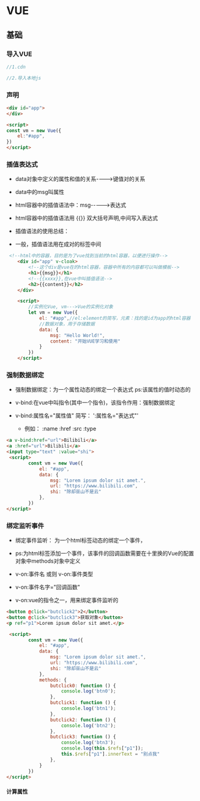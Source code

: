 # VUE

## 基础

### 导入VUE

```js
//1.cdn

//2.导入本地js

```



### 声明

```html
<div id="app">
</div>

<script>
const vm = new Vue({
    el:"#app",
})
</script>
```



### 插值表达式

* data对象中定义的属性和值的关系---->键值对的关系

* data中的msg叫属性

*  html容器中的插值语法中：msg----->表达式

* html容器中的插值语法用 {{}} 双大括号声明,中间写入表达式

* 插值语法的使用总结：

* 一般，插值语法用在成对的标签中间

```html
 <!--html中的容器，目的是为了vue找到当前的html容器，以便进行操作-->
    <div id="app" v-cloak>
        <!--这个div是vue在的html容器，容器中所有的内容都可以叫做模板-->
        <h1>{{msg}}</h1>
        <!--{{xxxx}},在vue中叫插值语法-->
        <h2>{{content}}</h2>
    </div>

    <script>
        //实例化Vue, vm--->Vue的实例化对象
        let vm = new Vue({
            el: "#app",//el:element的简写，元素：找的是id为app的html容器
            //数据对象，用于存储数据
            data: {
                msg: "Hello World!",
                content: "开始VUE学习和使用"
            }
        })
    </script>
```

### 强制数据绑定

* 强制数据绑定：为一个属性动态的绑定一个表达式 ps:该属性的值时动态的

* v-bind:在vue中叫指令(其中一个指令)，该指令作用：强制数据绑定

* v-bind:属性名="属性值" 简写： ':属性名="表达式"'  
  * 例如： :name  :href :src  :type

```html
<a v-bind:href="url">Bilibili</a>
<a :href="url">Bilibili</a>
<input type="text" :value="shi">
 <script>
        const vm = new Vue({
            el: "#app",
            data: {
                msg: "Lorem ipsum dolor sit amet.",
                url: "https://www.bilibili.com",
                shi: "除却巫山不是云"
            },
        })
</script>

```



### 绑定监听事件

* 绑定事件监听： 为一个html标签动态的绑定一个事件，

* ps:为html标签添加一个事件，该事件的回调函数需要在十里换的Vue的配置对象中methods对象中定义

* v-on:事件名  或则 v-on:事件类型

* v-on:事件名字="回调函数"

* v-on:vue的指令之一，用来绑定事件监听的

```html
<button @click="butclick2">2</button>
<button @click="butclick3">获取对象</button>
<p ref="p1">Lorem ipsum dolor sit amet.</p>

 <script>
        const vm = new Vue({
            el: "#app",
            data: {
                msg: "Lorem ipsum dolor sit amet.",
                url: "https://www.bilibili.com",
                shi: "除却巫山不是云"
            },
            methods: {
                butclick0: function () {
                    console.log('btn0');
                },
                butclick1: function () {
                    console.log('btn1');
                },
                butclick2: function () {
                    console.log('btn2');
                },
                butclick3: function () {
                    console.log('btn3');
                    console.log(this.$refs["p1"]);
                    this.$refs["p1"].innerText = "别点我"
                },
            }
        })
</script>
```

#### 计算属性

